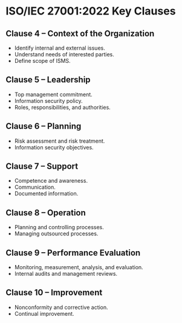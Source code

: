 # ISO/IEC 27001:2022 Key Clauses

## Clause 4 – Context of the Organization
- Identify internal and external issues.
- Understand needs of interested parties.
- Define scope of ISMS.

## Clause 5 – Leadership
- Top management commitment.
- Information security policy.
- Roles, responsibilities, and authorities.

## Clause 6 – Planning
- Risk assessment and risk treatment.
- Information security objectives.

## Clause 7 – Support
- Competence and awareness.
- Communication.
- Documented information.

## Clause 8 – Operation
- Planning and controlling processes.
- Managing outsourced processes.

## Clause 9 – Performance Evaluation
- Monitoring, measurement, analysis, and evaluation.
- Internal audits and management reviews.

## Clause 10 – Improvement
- Nonconformity and corrective action.
- Continual improvement.
